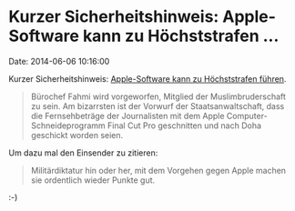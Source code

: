 Kurzer Sicherheitshinweis: Apple-Software kann zu Höchststrafen \...
====================================================================

Date: 2014-06-06 10:16:00

Kurzer Sicherheitshinweis: [Apple-Software kann zu Höchststrafen
führen](http://www.taz.de/!139842/).

> Bürochef Fahmi wird vorgeworfen, Mitglied der Muslimbruderschaft zu
> sein. Am bizarrsten ist der Vorwurf der Staatsanwaltschaft, dass die
> Fernsehbeträge der Journalisten mit dem Apple
> Computer-Schneideprogramm Final Cut Pro geschnitten und nach Doha
> geschickt worden seien.

Um dazu mal den Einsender zu zitieren:

> Militärdiktatur hin oder her, mit dem Vorgehen gegen Apple machen sie
> ordentlich wieder Punkte gut.

:-)
